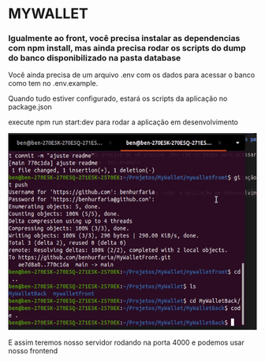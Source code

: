 # MYWALLET

### Igualmente ao front, você precisa instalar as dependencias com npm install, mas ainda precisa rodar os scripts do dump do banco disponibilizado na pasta database

Você ainda precisa de um arquivo .env com os dados para acessar o banco
como tem no .env.example.

Quando tudo estiver configurado, estará os scripts da aplicação no package.json

execute npm run start:dev para rodar a aplicação em desenvolvimento

<img src="./assets/runback.gif" height="400"/>

E assim teremos nosso servidor rodando na porta 4000
e podemos usar nosso frontend